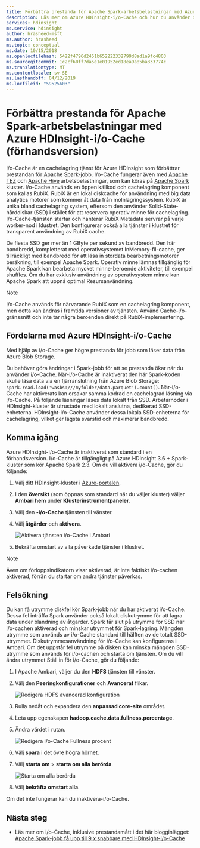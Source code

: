 ```yaml
---
title: Förbättra prestanda för Apache Spark-arbetsbelastningar med Azure HDInsight-i/o-Cache (förhandsversion)
description: Läs mer om Azure HDInsight-i/o-Cache och hur du använder den för att förbättra prestanda för Apache Spark.
services: hdinsight
ms.service: hdinsight
author: hrasheed-msft
ms.author: hrasheed
ms.topic: conceptual
ms.date: 10/15/2018
ms.openlocfilehash: 5422f4796d2451b652222332799d8ad1a9fc4803
ms.sourcegitcommit: 1c2cf60ff7da5e1e01952ed18ea9a85ba333774c
ms.translationtype: MT
ms.contentlocale: sv-SE
ms.lasthandoff: 04/12/2019
ms.locfileid: "59525603"
---
```

# <a name="improve-performance-of-apache-spark-workloads-using-azure-hdinsight-io-cache-preview"></a>Förbättra prestanda för Apache Spark-arbetsbelastningar med Azure HDInsight-i/o-Cache (förhandsversion)

I/o-Cache är en cachelagring tjänst för Azure HDInsight som förbättrar prestandan för Apache Spark-jobb. I/o-Cache fungerar även med [Apache TEZ](https://tez.apache.org/) och [Apache Hive](https://hive.apache.org/) arbetsbelastningar, som kan köras på [Apache Spark](https://spark.apache.org/) kluster. I/o-Cache används en öppen källkod och cachelagring komponent som kallas RubiX. RubiX är en lokal diskcache för användning med big data analytics motorer som kommer åt data från molnlagringssystem. RubiX är unika bland cachelagring system, eftersom den använder Solid-State-hårddiskar (SSD) i stället för att reservera operativ minne för cachelagring. I/o-Cache-tjänsten startar och hanterar RubiX Metadata servrar på varje worker-nod i klustret. Den konfigurerar också alla tjänster i klustret för transparent användning av RubiX cache.

De flesta SSD ger mer än 1 GByte per sekund av bandbredd. Den här bandbredd, kompletterat med operativsystemet InMemory-fil-cache, ger tillräckligt med bandbredd för att läsa in stordata bearbetningsmotorer beräkning, till exempel Apache Spark. Operativ minne lämnas tillgänglig för Apache Spark kan bearbeta mycket minne-beroende aktiviteter, till exempel shuffles. Om du har exklusiv användning av operativsystem minne kan Apache Spark att uppnå optimal Resursanvändning.  

>[!Note]  
>I/o-Cache används för närvarande RubiX som en cachelagring komponent, men detta kan ändras i framtida versioner av tjänsten. Använd Cache-i/o-gränssnitt och inte tar några beroenden direkt på RubiX-implementering.

## <a name="benefits-of-azure-hdinsight-io-cache"></a>Fördelarna med Azure HDInsight-i/o-Cache

Med hjälp av i/o-Cache ger högre prestanda för jobb som läser data från Azure Blob Storage.

Du behöver göra ändringar i Spark-jobb för att se prestanda ökar när du använder i/o-Cache. När-i/o-Cache är inaktiverat den här Spark-koden skulle läsa data via en fjärranslutning från Azure Blob Storage: `spark.read.load('wasbs:///myfolder/data.parquet').count()`. När-i/o-Cache har aktiverats kan orsakar samma kodrad en cachelagrad läsning via i/o-Cache. På följande läsningar läses data lokalt från SSD. Arbetarnoder i HDInsight-kluster är utrustade med lokalt anslutna, dedikerad SSD-enheterna. HDInsight-i/o-Cache använder dessa lokala SSD-enheterna för cachelagring, vilket ger lägsta svarstid och maximerar bandbredd.

## <a name="getting-started"></a>Komma igång

Azure HDInsight-i/o-Cache är inaktiverat som standard i en förhandsversion. I/o-Cache är tillgängligt på Azure HDInsight 3.6 + Spark-kluster som kör Apache Spark 2.3.  Om du vill aktivera i/o-Cache, gör du följande:

1. Välj ditt HDInsight-kluster i [Azure-portalen](https://portal.azure.com).

1. I den **översikt** (som öppnas som standard när du väljer kluster) väljer **Ambari hem** under **Klusterinstrumentpaneler**.

1. Välj den **-i/o-Cache** tjänsten till vänster.

1. Välj **åtgärder** och **aktivera**.

    ![Aktivera tjänsten i/o-Cache i Ambari](./media/apache-spark-improve-performance-iocache/ambariui-enable-iocache.png "att aktivera tjänsten i/o-Cache i Ambari")

1. Bekräfta omstart av alla påverkade tjänster i klustret.

>[!NOTE]  
> Även om förloppsindikatorn visar aktiverad, är inte faktiskt i/o-cachen aktiverad, förrän du startar om andra tjänster påverkas.

## <a name="troubleshooting"></a>Felsökning
  
Du kan få utrymme diskfel kör Spark-jobb när du har aktiverat i/o-Cache. Dessa fel inträffa Spark använder också lokalt diskutrymme för att lagra data under blandning av åtgärder. Spark får slut på utrymme för SSD när i/o-cachen aktiverad och minskar utrymmet för Spark-lagring. Mängden utrymme som används av i/o-Cache standard till hälften av de totalt SSD-utrymmet. Diskutrymmesanvändning för i/o-Cache kan konfigureras i Ambari. Om det uppstår fel utrymme på disken kan minska mängden SSD-utrymme som används för i/o-cachen och starta om tjänsten. Om du vill ändra utrymmet Ställ in för i/o-Cache, gör du följande:

1. I Apache Ambari, väljer du den **HDFS** tjänsten till vänster.

1. Välj den **Peeringkonfigurationer** och **Avancerat** flikar.

    ![Redigera HDFS avancerad konfiguration](./media/apache-spark-improve-performance-iocache/ambariui-hdfs-service-configs-advanced.png "redigera HDFS avancerad konfiguration")

1. Rulla nedåt och expandera den **anpassad core-site** området.

1. Leta upp egenskapen **hadoop.cache.data.fullness.percentage**.

1. Ändra värdet i rutan.

    ![Redigera i/o-Cache Fullness procent](./media/apache-spark-improve-performance-iocache/ambariui-cache-data-fullness-percentage-property.png "redigera IO Cache Fullness-procent")

1. Välj **spara** i det övre högra hörnet.

1. Välj **starta om** > **starta om alla berörda**.

    ![Starta om alla berörda](./media/apache-spark-improve-performance-iocache/ambariui-restart-all-affected.png "starta om alla berörda")

1. Välj **bekräfta omstart alla**.

Om det inte fungerar kan du inaktivera-i/o-Cache.

## <a name="next-steps"></a>Nästa steg

- Läs mer om i/o-Cache, inklusive prestandamått i det här blogginlägget: [Apache Spark-jobb få upp till 9 x snabbare med HDInsight-i/o-Cache](https://azure.microsoft.com/blog/apache-spark-speedup-with-hdinsight-io-cache/)
